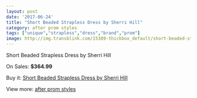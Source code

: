 ```yaml
---
layout: post
date: '2017-06-24'
title: "Short Beaded Strapless Dress by Sherri Hill"
category: after prom styles
tags: ["unique","strapless","dress","brand","prom"]
image: http://img.transblink.com/15389-thickbox_default/short-beaded-strapless-dress-by-sherri-hill.jpg
---
```

Short Beaded Strapless Dress by Sherri Hill

On Sales: **$364.99**
<a href="https://www.transblink.com/en/after-prom-styles/4901-short-beaded-strapless-dress-by-sherri-hill.html"><amp-img layout="responsive" width="600" height="600" src="//img.transblink.com/15389-thickbox_default/short-beaded-strapless-dress-by-sherri-hill.jpg" alt="Short Beaded Strapless Dress by Sherri Hill 0" /></a>
<a href="https://www.transblink.com/en/after-prom-styles/4901-short-beaded-strapless-dress-by-sherri-hill.html"><amp-img layout="responsive" width="600" height="600" src="//img.transblink.com/15392-thickbox_default/short-beaded-strapless-dress-by-sherri-hill.jpg" alt="Short Beaded Strapless Dress by Sherri Hill 1" /></a>
<a href="https://www.transblink.com/en/after-prom-styles/4901-short-beaded-strapless-dress-by-sherri-hill.html"><amp-img layout="responsive" width="600" height="600" src="//img.transblink.com/15391-thickbox_default/short-beaded-strapless-dress-by-sherri-hill.jpg" alt="Short Beaded Strapless Dress by Sherri Hill 2" /></a>
<a href="https://www.transblink.com/en/after-prom-styles/4901-short-beaded-strapless-dress-by-sherri-hill.html"><amp-img layout="responsive" width="600" height="600" src="//img.transblink.com/15390-thickbox_default/short-beaded-strapless-dress-by-sherri-hill.jpg" alt="Short Beaded Strapless Dress by Sherri Hill 3" /></a>

Buy it: [Short Beaded Strapless Dress by Sherri Hill](https://www.transblink.com/en/after-prom-styles/4901-short-beaded-strapless-dress-by-sherri-hill.html "Short Beaded Strapless Dress by Sherri Hill")

View more: [after prom styles](https://www.transblink.com/en/55-after-prom-styles "after prom styles")